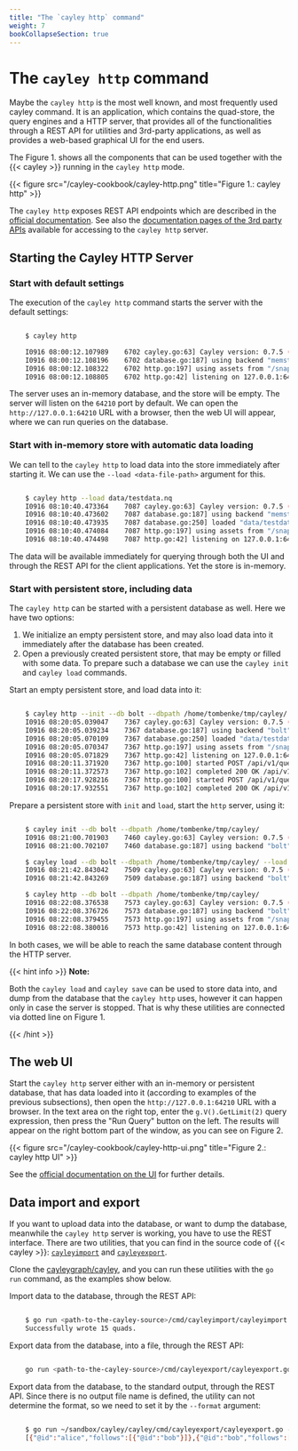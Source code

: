 ```yaml
---
title: "The `cayley http` command"
weight: 7
bookCollapseSection: true
---
```


# The `cayley http` command

Maybe the `cayley http` is the most well known, and most frequently used cayley command.
It is an application, which contains the quad-store, the query engines and a HTTP server, that provides all of the functionalities through a REST API for utilities and 3rd-party applications, as well as provides a web-based graphical UI for the end users.

The Figure 1. shows all the components that can be used together with the {{< cayley >}} running in the  `cayley http` mode.

{{< figure src="/cayley-cookbook/cayley-http.png" title="Figure 1.: cayley http" >}}

The `cayley http` exposes REST API endpoints which are described in the [official documentation](https://cayley.gitbook.io/cayley/usage/http). See also the [documentation pages of the 3rd party APIs](https://cayley.gitbook.io/cayley/usage/3rd-party-apis) available for accessing to the `cayley http` server.

## Starting the Cayley HTTP Server

### Start with default settings

The execution of the `cayley http` command starts the server with the default settings:

```bash

    $ cayley http

    I0916 08:00:12.107989    6702 cayley.go:63] Cayley version: 0.7.5 (cf576babb7db)
    I0916 08:00:12.108196    6702 database.go:187] using backend "memstore"
    I0916 08:00:12.108322    6702 http.go:197] using assets from "/snap/cayley/2"
    I0916 08:00:12.108805    6702 http.go:42] listening on 127.0.0.1:64210, web interface at http://127.0.0.1:64210

```

The server uses an in-memory database, and the store will be empty. The server will listen on the `64210` port by default. We can open the `http://127.0.0.1:64210` URL with a browser, then the web UI will appear, where we can run queries on the database.

### Start with in-memory store with automatic data loading

We can tell to the `cayley http` to load data into the store immediately after starting it. We can use the `--load <data-file-path>` argument for this.

```bash

    $ cayley http --load data/testdata.nq 
    I0916 08:10:40.473364    7087 cayley.go:63] Cayley version: 0.7.5 (cf576babb7db)
    I0916 08:10:40.473602    7087 database.go:187] using backend "memstore"
    I0916 08:10:40.473935    7087 database.go:250] loaded "data/testdata.nq" in 266.525µs
    I0916 08:10:40.474084    7087 http.go:197] using assets from "/snap/cayley/2"
    I0916 08:10:40.474498    7087 http.go:42] listening on 127.0.0.1:64210, web interface at http://127.0.0.1:64210

```

The data will be available immediately for querying through both the UI and through the REST API for the client applications. Yet the store is in-memory.

### Start with persistent store, including data

The `cayley http` can be started with a persistent database as well. Here we have two options:
1. We initialize an empty persistent store, and may also load data into it immediately after the database has been created.
2. Open a previously created persistent store, that may be empty or filled with some data. To prepare such a database we can use the `cayley init` and `cayley load` commands.

Start an empty persistent store, and load data into it:
```bash

    $ cayley http --init --db bolt --dbpath /home/tombenke/tmp/cayley/ --load data/testdata.nq 
    I0916 08:20:05.039047    7367 cayley.go:63] Cayley version: 0.7.5 (cf576babb7db)
    I0916 08:20:05.039234    7367 database.go:187] using backend "bolt" (/home/tombenke/tmp/cayley/)
    I0916 08:20:05.070109    7367 database.go:250] loaded "data/testdata.nq" in 9.150519ms
    I0916 08:20:05.070347    7367 http.go:197] using assets from "/snap/cayley/2"
    I0916 08:20:05.071829    7367 http.go:42] listening on 127.0.0.1:64210, web interface at http://127.0.0.1:64210
    I0916 08:20:11.371920    7367 http.go:100] started POST /api/v1/query/gizmo for 127.0.0.1:39426
    I0916 08:20:11.372573    7367 http.go:102] completed 200 OK /api/v1/query/gizmo in 666.087µs
    I0916 08:20:17.928216    7367 http.go:100] started POST /api/v1/query/gizmo for 127.0.0.1:39426
    I0916 08:20:17.932551    7367 http.go:102] completed 200 OK /api/v1/query/gizmo in 4.335239ms

```

Prepare a persistent store with `init` and `load`, start the `http` server, using it:
```bash

    $ cayley init --db bolt --dbpath /home/tombenke/tmp/cayley/
    I0916 08:21:00.701903    7460 cayley.go:63] Cayley version: 0.7.5 (cf576babb7db)
    I0916 08:21:00.702107    7460 database.go:187] using backend "bolt" (/home/tombenke/tmp/cayley/)

    $ cayley load --db bolt --dbpath /home/tombenke/tmp/cayley/ --load data/testdata.nq
    I0916 08:21:42.843042    7509 cayley.go:63] Cayley version: 0.7.5 (cf576babb7db)
    I0916 08:21:42.843269    7509 database.go:187] using backend "bolt" (/home/tombenke/tmp/cayley/)

    $ cayley http --db bolt --dbpath /home/tombenke/tmp/cayley/
    I0916 08:22:08.376538    7573 cayley.go:63] Cayley version: 0.7.5 (cf576babb7db)
    I0916 08:22:08.376726    7573 database.go:187] using backend "bolt" (/home/tombenke/tmp/cayley/)
    I0916 08:22:08.379455    7573 http.go:197] using assets from "/snap/cayley/2"
    I0916 08:22:08.380016    7573 http.go:42] listening on 127.0.0.1:64210, web interface at http://127.0.0.1:64210

```

In both cases, we will be able to reach the same database content through the HTTP server.

{{< hint info >}}
__Note:__

Both the `cayley load` and `cayley save` can be used to store data into, and dump from the database that the `cayley http` uses, however it can happen only in case the server is stopped. That is why these utilities are connected via dotted line on Figure 1.

{{< /hint >}}

## The web UI

Start the `cayley http` server either with an in-memory or persistent database, that has data loaded into it (according to examples of the previous subsections), then open the `http://127.0.0.1:64210` URL with a browser. In the text area on the right top, enter the `g.V().GetLimit(2)` query expression, then press the "Run Query" button on the left. The results will appear on the right bottom part of the window, as you can see on Figure 2.

{{< figure src="/cayley-cookbook/cayley-http-ui.png" title="Figure 2.: cayley http UI" >}}

See the [official documentation on the UI](https://cayley.gitbook.io/cayley/usage/ui-overview) for further details.


## Data import and export

If you want to upload data into the database, or want to dump the database, meanwhile the `cayley http` server is working, you have to use the REST interface. There are two utilities, that you can find in the source code of {{< cayley >}}: [`cayleyimport`](https://github.com/cayleygraph/cayley/tree/master/cmd/cayleyimport) and [`cayleyexport`](https://github.com/cayleygraph/cayley/tree/master/cmd/cayleyexport).

Clone the [cayleygraph/cayley](https://github.com/cayleygraph/cayley), and you can run these utilities with the `go run` command, as the examples show below.

Import data to the database, through the REST API:

```bash

    $ go run <path-to-the-cayley-source>/cmd/cayleyimport/cayleyimport.go data/testdata.nq 
    Successfully wrote 15 quads.


```

Export data from the database, into a file, through the REST API:

```bash

    go run <path-to-the-cayley-source>/cmd/cayleyexport/cayleyexport.go -o out.nq

```

Export data from the database, to the standard output, through the REST API. Since there is no output file name is defined, the utility can not determine the format, so we need to set it by the `--format` argument:


```bash

    $ go run ~/sandbox/cayley/cayley/cmd/cayleyexport/cayleyexport.go --format jsonld
    [{"@id":"alice","follows":[{"@id":"bob"}]},{"@id":"bob","follows":[{"@id":"fred"}],"status":[{"@value":"cool_person"}]},{"@id":"charlie","follows":[{"@id":"bob"},{"@id":"dani"}]},{"@id":"dani","follows":[{"@id":"bob"},{"@id":"greg"}],"status":[{"@value":"cool_person"}]},{"@id":"emily","follows":[{"@id":"fred"}]},{"@id":"fred","follows":[{"@id":"greg"}]},{"@id":"greg","status":[{"@value":"cool_person"}]},{"@id":"predicates","are":[{"@id":"follows"},{"@id":"status"}]},{"@graph":[{"@id":"emily","status":[{"@value":"smart_person"}]},{"@id":"greg","status":[{"@value":"smart_person"}]}],"@id":"smart_graph"}]

```


